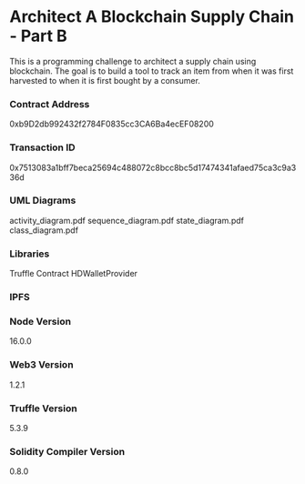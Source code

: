 # Architect A Blockchain Supply Chain - Part B
This is a programming challenge to architect a supply chain using blockchain. The goal is to build a tool to track an item from when it was first harvested to when it is first bought by a consumer.
 
### Contract Address
0xb9D2db992432f2784F0835cc3CA6Ba4ecEF08200

### Transaction ID
0x7513083a1bff7beca25694c488072c8bcc8bc5d17474341afaed75ca3c9a336d

### UML Diagrams
activity_diagram.pdf
sequence_diagram.pdf
state_diagram.pdf
class_diagram.pdf

### Libraries
Truffle Contract
HDWalletProvider

### IPFS


### Node Version
16.0.0

### Web3 Version
1.2.1

### Truffle Version
5.3.9

### Solidity Compiler Version
0.8.0
